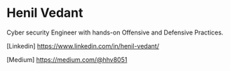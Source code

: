 # Henil Vedant
Cyber security Engineer with hands-on Offensive and Defensive Practices.



[Linkedin]  https://www.linkedin.com/in/henil-vedant/

[Medium]    https://medium.com/@hhv8051
